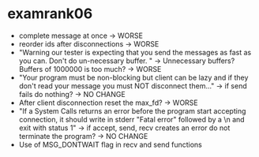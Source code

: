 # examrank06
* complete message at once -> WORSE
* reorder ids after disconnections -> WORSE
* "Warning our tester is expecting that you send the messages as fast as you can. Don't do un-necessary buffer.
" -> Unnecessary buffers? Buffers of 1000000 is too much? -> WORSE
* "Your program must be non-blocking but client can be lazy and if they don't read your message you must NOT disconnect them..." -> if send fails do nothing? -> NO CHANGE
* After client disconnection reset the max_fd? -> WORSE
* "If a System Calls returns an error before the program start accepting connection, it should write in stderr "Fatal error" followed by a \n and exit with status 1" -> if accept, send, recv creates an error do not terminate the program? -> NO CHANGE
* Use of MSG_DONTWAIT flag in recv and send functions

